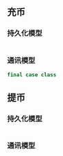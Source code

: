 ## 充币

### 持久化模型
```scala
```

### 通讯模型
```scala
final case class 
```

## 提币


### 持久化模型
```scala
```

### 通讯模型
```scala
```